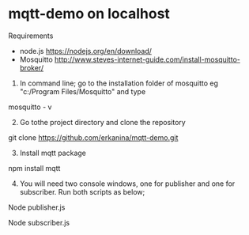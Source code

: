# mqtt-demo on localhost

Requirements

- node.js
  https://nodejs.org/en/download/
- Mosquitto
  http://www.steves-internet-guide.com/install-mosquitto-broker/

1. In command line; go to the installation folder of mosquitto eg "c:/Program Files/Mosquitto" and type

mosquitto - v

2. Go tothe project directory and clone the repository

git clone https://github.com/erkanina/mqtt-demo.git

3. Install mqtt package

npm install mqtt

4. You will need two console windows, one for publisher and one for subscriber. Run both scripts as below;

Node publisher.js

Node subscriber.js
